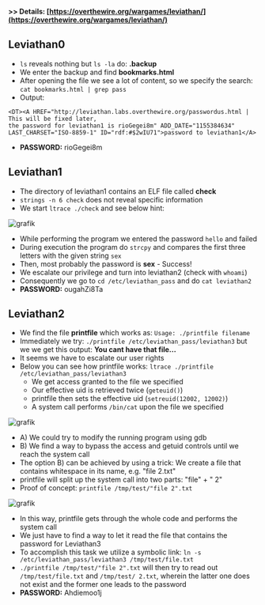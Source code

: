**>> Details: [https://overthewire.org/wargames/leviathan/](https://overthewire.org/wargames/leviathan/)**

## Leviathan0
- `ls` reveals nothing but `ls -la` do: **.backup**
- We enter the backup and find **bookmarks.html**
- After opening the file we see a lot of content, so we specify the search: `cat bookmarks.html | grep pass`
- Output: 

```
<DT><A HREF="http://leviathan.labs.overthewire.org/passwordus.html | This will be fixed later, 
the password for leviathan1 is rioGegei8m" ADD_DATE="1155384634" LAST_CHARSET="ISO-8859-1" ID="rdf:#$2wIU71">password to leviathan1</A>
```
- **PASSWORD:** rioGegei8m

## Leviathan1
- The directory of leviathan1 contains an ELF file called **check**
- `strings -n 6 check` does not reveal specific information
- We start `ltrace ./check` and see below hint:

![grafik](https://user-images.githubusercontent.com/84674087/142062887-0ab6516d-2a17-491d-9b98-8f2fcb62cf2c.png)

- While performing the program we entered the password `hello` and failed
- During execution the program do `strcpy` and compares the first three letters with the given string `sex`
- Then, most probably the password is **sex** - Success!
- We escalate our privilege and turn into leviathan2 (check with `whoami`)
- Consequently we go to `cd /etc/leviathan_pass` and do `cat leviathan2`
- **PASSWORD:** ougahZi8Ta

## Leviathan2
- We find the file **printfile** which works as: `Usage: ./printfile filename`
- Immediately we try: `./printfile /etc/leviathan_pass/leviathan3` but we we get this output: **You cant have that file...**
- It seems we have to escalate our user rights
- Below you can see how printfile works: `ltrace ./printfile /etc/leviathan_pass/leviathan3`
    - We get access granted to the file we specified
    - Our effective uid is retrieved twice (`geteuid()`)
    - printfile then sets the effective uid (`setreuid(12002, 12002)`)
    - A system call performs `/bin/cat` upon the file we specified

![grafik](https://user-images.githubusercontent.com/84674087/142065462-2d606c01-b0fa-4c45-8af3-d929abc845fb.png)

- A) We could try to modify the running program using gdb
- B) We find a way to bypass the access and getuid controls until we reach the system call
- The option B) can be achieved by using a trick: We create a file that contains whitespace in its name, e.g. "file 2.txt"
- printfile will split up the system call into two parts: "file" + " 2"
- Proof of concept: `printfile /tmp/test/"file 2".txt`

![grafik](https://user-images.githubusercontent.com/84674087/142075688-5b3d4b3b-5c0c-4bd0-82ec-c08aebba25d5.png)

- In this way, printfile gets through the whole code and performs the system call
- We just have to find a way to let it read the file that contains the password for Leviathan3
- To accomplish this task we utilize a symbolic link: `ln -s /etc/leviathan_pass/leviathan3 /tmp/test/file.txt`
- `./printfile /tmp/test/"file 2".txt` will then try to read out `/tmp/test/file.txt` and `/tmp/test/ 2.txt`, wherein the latter one does not exist and the former one leads to the password 
- **PASSWORD:** Ahdiemoo1j
